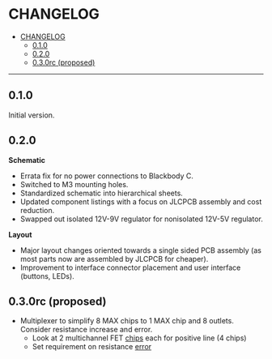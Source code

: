 # CHANGELOG

- [CHANGELOG](#changelog)
  - [0.1.0](#010)
  - [0.2.0](#020)
  - [0.3.0rc (proposed)](#030rc-proposed)

---

## 0.1.0

Initial version.

## 0.2.0

**Schematic**

- Errata fix for no power connections to Blackbody C.
- Switched to M3 mounting holes.
- Standardized schematic into hierarchical sheets.
- Updated component listings with a focus on JLCPCB assembly and cost reduction.
- Swapped out isolated 12V-9V regulator for nonisolated 12V-5V regulator.

**Layout**

- Major layout changes oriented towards a single sided PCB assembly (as most parts now are assembled by JLCPCB for cheaper).
- Improvement to interface connector placement and user interface (buttons, LEDs).

## 0.3.0rc (proposed)

- Multiplexer to simplify 8 MAX chips to 1 MAX chip and 8 outlets. Consider resistance increase and error.
  - Look at 2 multichannel FET [chips](mouser.com/ProductDetail/Diodes-Incorporated/DMHT3006LFJ-13?qs=PqoDHHvF64%2FIw5fnwz%252BNTw%3D%3D) each for positive line (4 chips)
  - Set requirement on resistance [error](https://www.tnp-instruments.com/sitebuildercontent/sitebuilderfiles/pt100_385c_table.pdf)